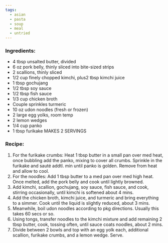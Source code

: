 ```yaml
---
tags:
  - asian
  - pasta
  - soup
  - meal
  - untried
---
```

### Ingredients:
- 4 tbsp unsalted butter, divided
- 6 oz pork belly, thinly sliced into bite-sized strips
- 2 scallions, thinly sliced
- 1/2 cup finely chopped kimchi, plus2 tbsp kimchi juice
- 1 tbsp gochujang
- 1/2 tbsp soy sauce
- 1/2 tbsp fish sauce
- 1/3 cup chicken broth
- Couple sprinkles turmeric
- 10 oz udon noodles (fresh or frozen)
- 2 large egg yolks, room temp
- 2 lemon wedges
- 1/4 cup panko
- 1 tbsp furikake
MAKES 2 SERVINGS

### Recipe:
1. For the furikake crumbs: Heat 1 tbsp butter in a small pan over med heat, once bubbling add the panko, mixing to cover all crumbs. Sprinkle in the furikake and sauté addtl. min until panko is golden. Remove from heat and allow to cool. 
2. For the noodles: Add 1 tbsp butter to a med pan over med high heat. Once melted, add the pork belly and cook until lightly browned.
3. Add kimchi, scallion, gochujang, soy sauce, fish sauce, and cook, stirring occasionally, until kimchi is softened about 4 mins.
4. Add the chicken broth, kimchi juice, and turmeric and bring everything to a simmer. Cook until the liquid is slightly reduced, about 3 mins. 
5. Meanwhile, boil udon noodles according to pkg directions. Usually this takes 60 secs or so. 
6. Using tongs, transfer noodles to the kimchi mixture and add remaining 2 tbsp butter, cook, tossing often, until sauce coats noodles, about 2 mins.
7. Divide between 2 bowls and top with an egg yolk each, additional scallion, furikake crumbs, and a lemon wedge. Serve. 
